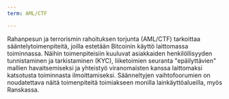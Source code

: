 ```yaml
---
term: AML/CTF

---
```

Rahanpesun ja terrorismin rahoituksen torjunta (AML/CTF) tarkoittaa sääntelytoimenpiteitä, joilla estetään Bitcoinin käyttö laittomassa toiminnassa. Näihin toimenpiteisiin kuuluvat asiakkaiden henkilöllisyyden tunnistaminen ja tarkistaminen (KYC), liiketoimien seuranta "epäilyttävien" mallien havaitsemiseksi ja yhteistyö viranomaisten kanssa laittomaksi katsotusta toiminnasta ilmoittamiseksi. Säänneltyjen vaihtofoorumien on noudatettava näitä toimenpiteitä toimiakseen monilla lainkäyttöalueilla, myös Ranskassa.
